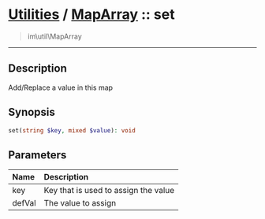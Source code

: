 # [Utilities](util.md) / [MapArray](util-MapArray.md) :: set
 > im\util\MapArray
____

## Description
Add/Replace a value in this map

## Synopsis
```php
set(string $key, mixed $value): void
```

## Parameters
| Name | Description |
| :--- | :---------- |
| key | Key that is used to assign the value |
| defVal | The value to assign |
